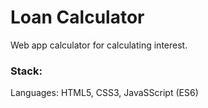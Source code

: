# Loan Calculator
Web app calculator for calculating interest.


### Stack:

Languages: HTML5, CSS3, JavaSScript (ES6)